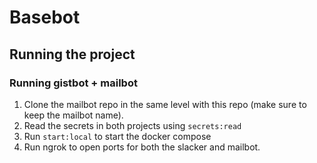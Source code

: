 # Basebot

## Running the project

### Running gistbot + mailbot

1. Clone the mailbot repo in the same level with this repo (make sure to keep the mailbot name).
2. Read the secrets in both projects using `secrets:read`
3. Run `start:local` to start the docker compose
4. Run ngrok to open ports for both the slacker and mailbot.
